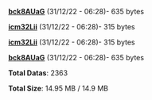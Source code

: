 [**bck8AUaG**](/data/bck8AUaG.txt) (31/12/22 - 06:28)- 635 bytes

[**icm32Lii**](/data/icm32Lii.txt) (31/12/22 - 06:28)- 315 bytes

[**icm32Lii**](/data/icm32Lii.txt) (31/12/22 - 06:28)- 315 bytes

[**bck8AUaG**](/data/bck8AUaG.txt) (31/12/22 - 06:28)- 635 bytes

**Total Datas**: 2363

**Total Size**: 14.95 MB / 14.9 MB